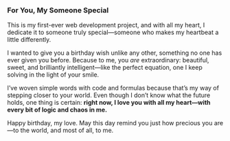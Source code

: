 ### **For You, My Someone Special**  

This is my first-ever web development project, and with all my heart, I dedicate it to someone truly special—someone who makes my heartbeat a little differently.  

I wanted to give you a birthday wish unlike any other, something no one has ever given you before. Because to me, you *are* extraordinary: beautiful, sweet, and brilliantly intelligent—like the perfect equation, one I keep solving in the light of your smile.  

I’ve woven simple words with code and formulas because that’s my way of stepping closer to your world. Even though I don’t know what the future holds, one thing is certain: **right now, I love you with all my heart—with every bit of logic and chaos in me.**  

Happy birthday, my love. May this day remind you just how precious you are—to the world, and most of all, to me.  
